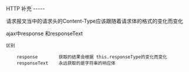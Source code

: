 HTTP 补充 -----


请求报文当中的请求头的Content-Type应该跟随着请求体的格式的变化而变化


ajax中response 和responseText

	区别
	
		response     	获取的结果会根据 this.responseType的变化而变化
		responseText    永远获取的是字符串的响应体

